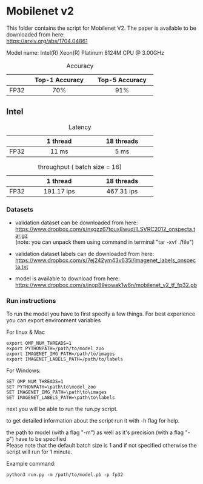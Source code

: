 # Mobilenet v2


This folder contains the script for Mobilenet V2. The paper is available to be downloaded from here: \
https://arxiv.org/abs/1704.04861

Model name: Intel(R) Xeon(R) Platinum 8124M CPU @ 3.00GHz

<table>
	<caption>Accuracy</caption>
	<thead>
	<tr>
		<th></th>
		<th style="width: 150px">Top-1 Accuracy</th>
		<th style="width: 150px">Top-5 Accuracy</th>
	</tr>
	</thead>
	<tbody>
	<tr>
		<td>FP32</td>
		<td style="text-align: center">70%</td>
		<td style="text-align: center">91%</td>
	</tr>
	</tbody>
</table>

## Intel

<table>
	<caption>Latency</caption>
	<thead>
	<tr>
		<th></th>
		<th style="width: 150px"> 1 thread  </th>
		<th style="width: 150px">18 threads</th>
	</tr>
	</thead>
	<tbody>
	<tr>
		<td>FP32</td>
		<td style="text-align: center">11 ms</td>
		<td style="text-align: center">5 ms</td>
	</tr>
	</tbody>
</table>


<table>
	<caption>throughput ( batch size = 16)</caption>
	<thead>
	<tr>
		<th></th>
		<th style="width: 150px"> 1 thread  </th>
		<th style="width: 150px">18 threads</th>
	</tr>
	</thead>
	<tbody>
	<tr>
		<td>FP32</td>
		<td style="text-align: center">191.17 ips</td>
		<td style="text-align: center">467.31 ips</td>
	</tr>
	</tbody>
</table>

### Datasets


* validation dataset can be downloaded from here: \
  https://www.dropbox.com/s/nxgzz67tpux8wud/ILSVRC2012_onspecta.tar.gz </br> 
  (note: you can unpack them using command in terminal "tar -xvf ./file")
 
   
* validation dataset labels can de downloaded from here:\
  https://www.dropbox.com/s/7ej242ym43v635i/imagenet_labels_onspecta.txt

* model is available to download from here:\
  https://www.dropbox.com/s/jnop89eowak1w6n/mobilenet_v2_tf_fp32.pb

### Run instructions

To run the model you have to first specify a few things. For best experience you can export environment variables 

For linux & Mac

```
export OMP_NUM_THREADS=1
export PYTHONPATH=/path/to/model_zoo
export IMAGENET_IMG_PATH=/path/to/images
export IMAGENET_LABELS_PATH=/path/to/labels
```

For Windows:

```
SET OMP_NUM_THREADS=1
SET PYTHONPATH=\path\to\model_zoo
SET IMAGENET_IMG_PATH=\path\to\images
SET IMAGENET_LABELS_PATH=\path\to\labels
```

next you will be able to run the run.py script. 

to get detailed information about the script run it with -h flag for help.

the path to model (with a flag "-m") as well as it's precision (with a flag "-p") have to be specified\
Please note that the default batch size is 1 and if not specified otherwise the script will run for 1 minute.


Example command: 

```
python3 run.py -m /path/to/model.pb -p fp32
```



  
